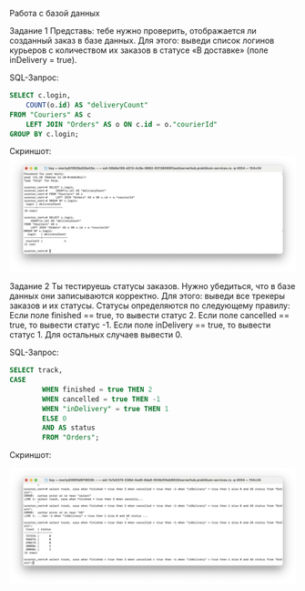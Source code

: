 Работа с базой данных

Задание 1
Представь: тебе нужно проверить, отображается ли созданный заказ в базе данных.
Для этого: выведи список логинов курьеров с количеством их заказов в статусе «В доставке» (поле inDelivery = true).

SQL-Запрос:

```sql
SELECT c.login,
    COUNT(o.id) AS "deliveryCount"
FROM "Couriers" AS c
    LEFT JOIN "Orders" AS o ON c.id = o."courierId"
GROUP BY c.login;
```

Скриншот:
![sql_query1.png](images/sql_query1.png)

Задание 2
Ты тестируешь статусы заказов. Нужно убедиться, что в базе данных они записываются корректно.
Для этого: выведи все трекеры заказов и их статусы.
Статусы определяются по следующему правилу:
Если поле finished == true, то вывести статус 2.
Если поле canсelled == true, то вывести статус -1.
Если поле inDelivery == true, то вывести статус 1.
Для остальных случаев вывести 0.

SQL-Запрос:

```sql
SELECT track,
CASE
        WHEN finished = true THEN 2
        WHEN cancelled = true THEN -1
        WHEN "inDelivery" = true THEN 1
        ELSE 0
        AND AS status
        FROM "Orders";
```

Скриншот:

![sql_query2.png](images/sql_query2.png)
